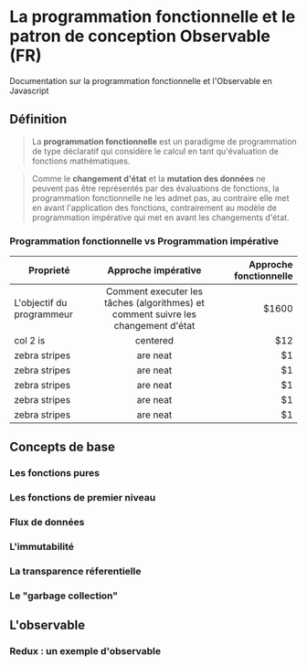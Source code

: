 # La programmation fonctionnelle et le patron de conception Observable  (FR)
Documentation sur la programmation fonctionnelle et l'Observable en Javascript

## Définition
>La **programmation fonctionnelle** est un paradigme de programmation de type déclaratif qui considère le calcul en tant qu'évaluation de fonctions mathématiques.

>Comme le **changement d'état** et la **mutation des données** ne peuvent pas être représentés par des évaluations de fonctions, la programmation fonctionnelle ne les admet pas, au contraire elle met en avant l'application des fonctions, contrairement au modèle de programmation impérative qui met en avant les changements d'état.

### Programmation fonctionnelle vs Programmation impérative

| Proprieté     | Approche impérative | Approche fonctionnelle  |
| ------------- |:-------------------:| -----------------------:|
| L'objectif du programmeur      | Comment executer les tâches (algorithmes) et comment suivre les changement d'état       | $1600                   |
| col 2 is      | centered            |   $12                   |
| zebra stripes | are neat            |    $1                   |
| zebra stripes | are neat            |    $1                   |
| zebra stripes | are neat            |    $1                   |
| zebra stripes | are neat            |    $1                   |
| zebra stripes | are neat            |    $1                   |




## Concepts de base

### Les fonctions pures 

### Les fonctions de premier niveau

### Flux de données

### L'immutabilité

### La transparence réferentielle

### Le "garbage collection" 

## L'observable

### Redux : un exemple d'observable
